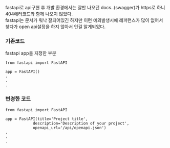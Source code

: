 fastapi로 api구현 후 개발 환경에서는 잘만 나오던 docs..(swagger)가 https로 하니 404에러코드와 함께 나오지 않았다.    
fastapi는 문서가 워낙 잘되어있긴 하지만 이런 예외발생시에 레퍼런스가 많이 없어서 찾다가 open api설정을 하지 않아서 인걸 알게되었다.

### 기존코드
fastapi app을 지정한 부분
```
from fastapi import FastAPI

app = FastAPI()
.
.
.

```

### 변경한 코드
```
from fastapi import FastAPI

app = FastAPI(title='Project title',
            description='Description of your project',
            openapi_url='/api/openapi.json')
.
.
.
```
